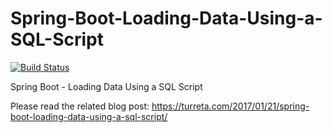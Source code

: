 # Spring-Boot-Loading-Data-Using-a-SQL-Script

[![Build Status](https://travis-ci.org/Turreta/Spring-Boot-Loading-Data-Using-a-SQL-Script.svg?branch=master)](https://travis-ci.org/Turreta/Spring-Boot-Loading-Data-Using-a-SQL-Script)

Spring Boot - Loading Data Using a SQL Script

Please read the related blog post: https://turreta.com/2017/01/21/spring-boot-loading-data-using-a-sql-script/
